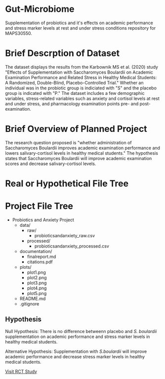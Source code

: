 # Gut-Microbiome
Supplementation of probiotics and it's effects on academic performance and stress marker levels at rest and under stress conditions repository for MAPS30550. 


# Brief Descrption of Dataset
The dataset displays the results from the Karbownik MS et al. (2020) study "Effects of Supplementation with Saccharomyces Boulardii on Academic Examination Performance and Related Stress in Healthy Medical Students: A Randomized, Double-Blind, Placebo-Controlled Trial." Whether an individual was in the probiotic group is indiciated with "S" and the placebo group is indicated with "P." The dataset includes a few demographic variables, stress-related variables such as anxiety and cortisol levels at rest and under stress, and pharmacology examination points pre- and post-examination.

# Brief Overview of Planned Project
The research question proposed is "whether administration of Saccharomyces Boulardii improves academic examination performance and lowers salivary-cortisol levels in healthy medical students." The hypothesis states that Saccharomyces Boulardii will improve academic examination scores and decrease salivary-cortisol levels.

# Real or Hypothetical File Tree
# Project File Tree
- Probiotics and Anxiety Project
  - data/
    - raw/
      - probioticsandanxiety_raw.csv
    - processed/
      - probioticsandanxiety_processed.csv
  - documentation/
    - finalreport.md
    - citations.pdf
  - plots/
    - plot1.png
    - plot2.png
    - plot3.png
    - plot4.png
    - plot5.png
  - README.md
  - .gitignore
  
## Hypothesis
Null Hypothesis: There is no difference betweenn placebo and *S. boulardii* supplementation on academic performance and stress marker levels in healthy medical students.

Alternative Hypothesis: Supplementation with *S.boulardii* will improve academic performance and decrease stress marker levels in healthy medical students.

[Visit RCT Study](https://www.ncbi.nlm.nih.gov/pmc/articles/PMC7284642/)
